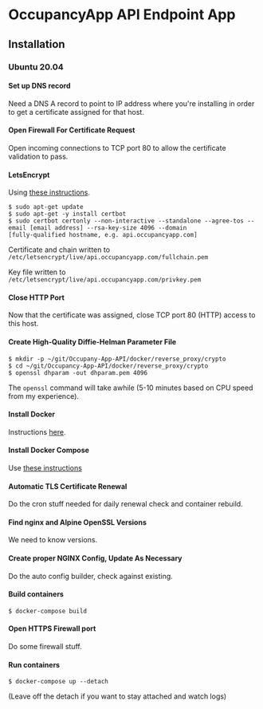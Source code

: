 # OccupancyApp API Endpoint App

## Installation

### Ubuntu 20.04

#### Set up DNS record

Need a DNS A record to point to IP address where you're installing in order 
to get a certificate assigned for that host.

#### Open Firewall For Certificate Request

Open incoming connections to TCP port 80 to allow the certificate validation to pass.

#### LetsEncrypt

Using [these instructions](https://tecadmin.net/how-to-setup-lets-encrypt-on-ubuntu-20-04/).

```shell
$ sudo apt-get update
$ sudo apt-get -y install certbot 
$ sudo certbot certonly --non-interactive --standalone --agree-tos --email [email address] --rsa-key-size 4096 --domain
[fully-qualified hostname, e.g. api.occupancyapp.com]
```

Certificate and chain written to `/etc/letsencrypt/live/api.occupancyapp.com/fullchain.pem`

Key file written to `/etc/letsencrypt/live/api.occupancyapp.com/privkey.pem`

#### Close HTTP Port 

Now that the certificate was assigned, close TCP port 80 (HTTP) access to this host.


#### Create High-Quality Diffie-Helman Parameter File

```
$ mkdir -p ~/git/Occupany-App-API/docker/reverse_proxy/crypto
$ cd ~/git/Occupancy-App-API/docker/reverse_proxy/crypto
$ openssl dhparam -out dhparam.pem 4096
```

The `openssl` command will take awhile (5-10 minutes based on CPU speed from my experience).

#### Install Docker

Instructions [here](https://www.digitalocean.com/community/tutorials/how-to-install-and-use-docker-on-ubuntu-20-04).

#### Install Docker Compose

Use [these instructions](https://www.digitalocean.com/community/tutorials/how-to-install-and-use-docker-compose-on-ubuntu-20-04)


#### Automatic TLS Certificate Renewal

Do the cron stuff needed for daily renewal check and container rebuild.

#### Find nginx and Alpine OpenSSL Versions

We need to know versions.

#### Create proper NGINX Config, Update As Necessary

Do the auto config builder, check against existing.

#### Build containers

```
$ docker-compose build
```

#### Open HTTPS Firewall port

Do some firewall stuff.

#### Run containers

```
$ docker-compose up --detach
```

(Leave off the detach if you want to stay attached and watch logs)
